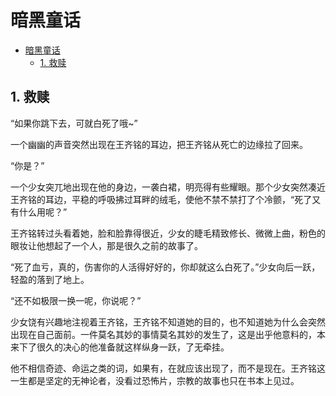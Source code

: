 # 暗黑童话

- [暗黑童话](#暗黑童话)
  - [1. 救赎](#1-救赎)

## 1. 救赎

“如果你跳下去，可就白死了哦~”

一个幽幽的声音突然出现在王齐铭的耳边，把王齐铭从死亡的边缘拉了回来。

“你是？”

一个少女突兀地出现在他的身边，一袭白裙，明亮得有些耀眼。那个少女突然凑近王齐铭的耳边，平稳的呼吸拂过耳畔的绒毛，使他不禁不禁打了个冷颤，“死了又有什么用呢？”

王齐铭转过头看着她，脸和脸靠得很近，少女的睫毛精致修长、微微上曲，粉色的眼妆让他想起了一个人，那是很久之前的故事了。

“死了血亏，真的，伤害你的人活得好好的，你却就这么白死了。”少女向后一跃，轻盈的落到了地上。

“还不如极限一换一呢，你说呢？”

少女饶有兴趣地注视着王齐铭，王齐铭不知道她的目的，也不知道她为什么会突然出现在自己面前。一件莫名其妙的事情莫名其妙的发生了，这是出乎他意料的，本来下了很久的决心的他准备就这样纵身一跃，了无牵挂。

他不相信奇迹、命运之类的词，如果有，在就应该出现了，而不是现在。王齐铭这一生都是坚定的无神论者，没看过恐怖片，宗教的故事也只在书本上见过。